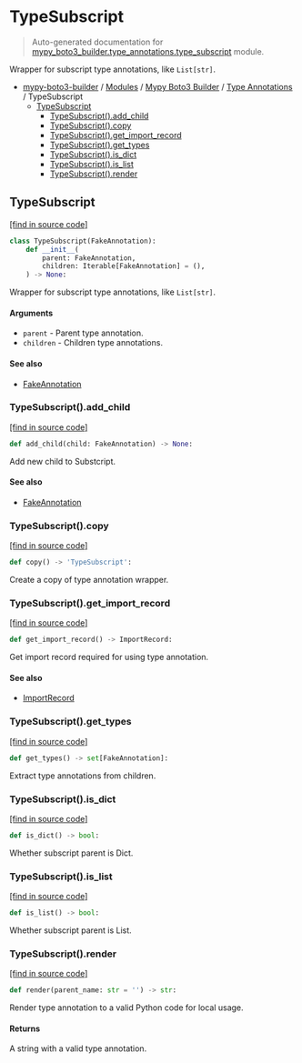 # TypeSubscript

> Auto-generated documentation for [mypy_boto3_builder.type_annotations.type_subscript](https://github.com/vemel/mypy_boto3_builder/blob/master/mypy_boto3_builder/type_annotations/type_subscript.py) module.

Wrapper for subscript type annotations, like `List[str]`.

- [mypy-boto3-builder](../../README.md#mypy_boto3_builder) / [Modules](../../MODULES.md#mypy-boto3-builder-modules) / [Mypy Boto3 Builder](../index.md#mypy-boto3-builder) / [Type Annotations](index.md#type-annotations) / TypeSubscript
    - [TypeSubscript](#typesubscript)
        - [TypeSubscript().add_child](#typesubscriptadd_child)
        - [TypeSubscript().copy](#typesubscriptcopy)
        - [TypeSubscript().get_import_record](#typesubscriptget_import_record)
        - [TypeSubscript().get_types](#typesubscriptget_types)
        - [TypeSubscript().is_dict](#typesubscriptis_dict)
        - [TypeSubscript().is_list](#typesubscriptis_list)
        - [TypeSubscript().render](#typesubscriptrender)

## TypeSubscript

[[find in source code]](https://github.com/vemel/mypy_boto3_builder/blob/master/mypy_boto3_builder/type_annotations/type_subscript.py#L10)

```python
class TypeSubscript(FakeAnnotation):
    def __init__(
        parent: FakeAnnotation,
        children: Iterable[FakeAnnotation] = (),
    ) -> None:
```

Wrapper for subscript type annotations, like `List[str]`.

#### Arguments

- `parent` - Parent type annotation.
- `children` - Children type annotations.

#### See also

- [FakeAnnotation](fake_annotation.md#fakeannotation)

### TypeSubscript().add_child

[[find in source code]](https://github.com/vemel/mypy_boto3_builder/blob/master/mypy_boto3_builder/type_annotations/type_subscript.py#L58)

```python
def add_child(child: FakeAnnotation) -> None:
```

Add new child to Substcript.

#### See also

- [FakeAnnotation](fake_annotation.md#fakeannotation)

### TypeSubscript().copy

[[find in source code]](https://github.com/vemel/mypy_boto3_builder/blob/master/mypy_boto3_builder/type_annotations/type_subscript.py#L76)

```python
def copy() -> 'TypeSubscript':
```

Create a copy of type annotation wrapper.

### TypeSubscript().get_import_record

[[find in source code]](https://github.com/vemel/mypy_boto3_builder/blob/master/mypy_boto3_builder/type_annotations/type_subscript.py#L43)

```python
def get_import_record() -> ImportRecord:
```

Get import record required for using type annotation.

#### See also

- [ImportRecord](../import_helpers/import_record.md#importrecord)

### TypeSubscript().get_types

[[find in source code]](https://github.com/vemel/mypy_boto3_builder/blob/master/mypy_boto3_builder/type_annotations/type_subscript.py#L49)

```python
def get_types() -> set[FakeAnnotation]:
```

Extract type annotations from children.

### TypeSubscript().is_dict

[[find in source code]](https://github.com/vemel/mypy_boto3_builder/blob/master/mypy_boto3_builder/type_annotations/type_subscript.py#L64)

```python
def is_dict() -> bool:
```

Whether subscript parent is Dict.

### TypeSubscript().is_list

[[find in source code]](https://github.com/vemel/mypy_boto3_builder/blob/master/mypy_boto3_builder/type_annotations/type_subscript.py#L70)

```python
def is_list() -> bool:
```

Whether subscript parent is List.

### TypeSubscript().render

[[find in source code]](https://github.com/vemel/mypy_boto3_builder/blob/master/mypy_boto3_builder/type_annotations/type_subscript.py#L30)

```python
def render(parent_name: str = '') -> str:
```

Render type annotation to a valid Python code for local usage.

#### Returns

A string with a valid type annotation.
